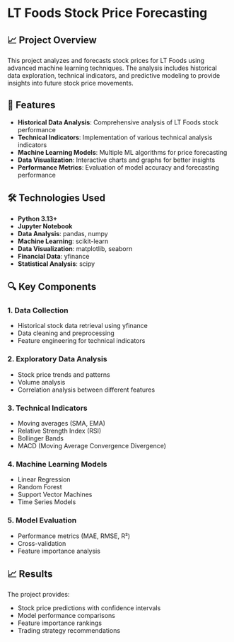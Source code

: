 # LT Foods Stock Price Forecasting

## 📈 Project Overview

This project analyzes and forecasts stock prices for LT Foods using advanced machine learning techniques. The analysis includes historical data exploration, technical indicators, and predictive modeling to provide insights into future stock price movements.

## 🚀 Features

- **Historical Data Analysis**: Comprehensive analysis of LT Foods stock performance
- **Technical Indicators**: Implementation of various technical analysis indicators
- **Machine Learning Models**: Multiple ML algorithms for price forecasting
- **Data Visualization**: Interactive charts and graphs for better insights
- **Performance Metrics**: Evaluation of model accuracy and forecasting performance

## 🛠️ Technologies Used

- **Python 3.13+**
- **Jupyter Notebook**
- **Data Analysis**: pandas, numpy
- **Machine Learning**: scikit-learn
- **Data Visualization**: matplotlib, seaborn
- **Financial Data**: yfinance
- **Statistical Analysis**: scipy


## 🔍 Key Components

### 1. Data Collection
- Historical stock data retrieval using yfinance
- Data cleaning and preprocessing
- Feature engineering for technical indicators

### 2. Exploratory Data Analysis
- Stock price trends and patterns
- Volume analysis
- Correlation analysis between different features

### 3. Technical Indicators
- Moving averages (SMA, EMA)
- Relative Strength Index (RSI)
- Bollinger Bands
- MACD (Moving Average Convergence Divergence)

### 4. Machine Learning Models
- Linear Regression
- Random Forest
- Support Vector Machines
- Time Series Models

### 5. Model Evaluation
- Performance metrics (MAE, RMSE, R²)
- Cross-validation
- Feature importance analysis

## 📈 Results

The project provides:
- Stock price predictions with confidence intervals
- Model performance comparisons
- Feature importance rankings
- Trading strategy recommendations
